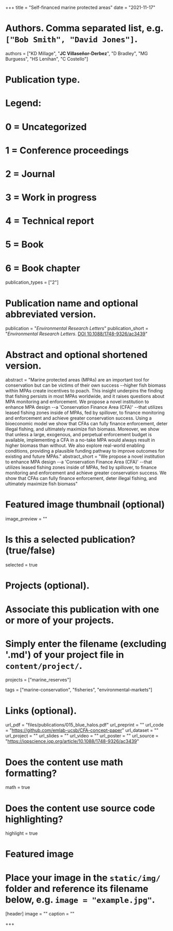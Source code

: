 +++
title = "Self-financed marine protected areas"
date = "2021-11-17"

# Authors. Comma separated list, e.g. `["Bob Smith", "David Jones"]`.
authors = ["KD Millage", "**JC Villaseñor-Derbez**", "D Bradley", "MG Burguess", "HS Lenihan", "C Costello"]

# Publication type.
# Legend:
# 0 = Uncategorized
# 1 = Conference proceedings
# 2 = Journal
# 3 = Work in progress
# 4 = Technical report
# 5 = Book
# 6 = Book chapter
publication_types = ["2"]

# Publication name and optional abbreviated version.
publication = "*Environmental Research Letters*"
publication_short = "*Environmental Research Letters*. [DOI 10.1088/1748-9326/ac3439](https://doi.org/10.1088/1748-9326/ac3439)"

# Abstract and optional shortened version.
abstract = "Marine protected areas (MPAs) are an important tool for conservation but can be victims of their own success --higher fish biomass within MPAs create incentives to poach. This insight underpins the finding that fishing persists in most MPAs worldwide, and it raises questions about MPA monitoring and enforcement. We propose a novel institution to enhance MPA design --a 'Conservation Finance Area (CFA)' --that utilizes leased fishing zones inside of MPAs, fed by spillover, to finance monitoring and enforcement and achieve greater conservation success. Using a bioeconomic model we show that CFAs can fully finance enforcement, deter illegal fishing, and ultimately maximize fish biomass. Moreover, we show that unless a large, exogenous, and perpetual enforcement budget is available, implementing a CFA in a no-take MPA would always result in higher biomass than without. We also explore real-world enabling conditions, providing a plausible funding pathway to improve outcomes for existing and future MPAs."
abstract_short = "We propose a novel institution to enhance MPA design --a 'Conservation Finance Area (CFA)' --that utilizes leased fishing zones inside of MPAs, fed by spillover, to finance monitoring and enforcement and achieve greater conservation success. We show that CFAs can fully finance enforcement, deter illegal fishing, and ultimately maximize fish biomass"

# Featured image thumbnail (optional)
image_preview = ""

# Is this a selected publication? (true/false)
selected = true

# Projects (optional).
#   Associate this publication with one or more of your projects.
#   Simply enter the filename (excluding '.md') of your project file in `content/project/`.
projects = ["marine_reserves"]

tags = ["marine-conservation", "fisheries", "environmental-markets"]

# Links (optional).
url_pdf = "files/publications/015_blue_halos.pdf"
url_preprint = ""
url_code = "https://github.com/emlab-ucsb/CFA-concept-paper"
url_dataset = ""
url_project = ""
url_slides = ""
url_video = ""
url_poster = ""
url_source = "https://iopscience.iop.org/article/10.1088/1748-9326/ac3439"

# Does the content use math formatting?
math = true

# Does the content use source code highlighting?
highlight = true

# Featured image
# Place your image in the `static/img/` folder and reference its filename below, e.g. `image = "example.jpg"`.
[header]
image = ""
caption = ""

+++
